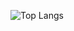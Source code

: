 ![Top Langs](https://github-readme-stats.vercel.app/api/top-langs/?username=1s22s1&theme=ambient_gradient)
